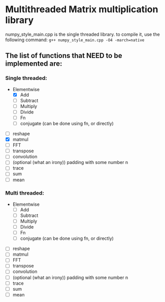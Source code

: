 # Multithreaded Matrix multiplication library

numpy_style_main.cpp is the single threaded library.
to compile it, use the following command:
`g++ numpy_style_main.cpp -O4 -march=native`

## The list of functions that NEED to be implemented are:
### Single threaded:
- Elementwise
	- [X] Add
	- [ ] Subtract
	- [ ] Multiply
	- [ ] Divide
	- [ ] Fn
	- [ ] conjugate (can be done using fn, or directly)
- [ ] reshape
- [X] matmul
- [ ] FFT
- [ ] transpose
- [ ] convolution
- [ ] (optional (what an irony)) padding with some number n
- [ ] trace
- [ ] sum
- [ ] mean

### Multi threaded:
- Elementwise
	- [ ] Add
	- [ ] Subtract
	- [ ] Multiply
	- [ ] Divide
	- [ ] Fn
	- [ ] conjugate (can be done using fn, or directly)
- [ ] reshape
- [ ] matmul
- [ ] FFT
- [ ] transpose
- [ ] convolution
- [ ] (optional (what an irony)) padding with some number n
- [ ] trace
- [ ] sum
- [ ] mean